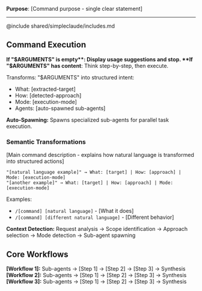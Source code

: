 **Purpose**: [Command purpose - single clear statement]

---

@include shared/simpleclaude/includes.md

## Command Execution

**If "$ARGUMENTS" is empty**: Display usage suggestions and stop.  
**If "$ARGUMENTS" has content**: Think step-by-step, then execute.

Transforms: "$ARGUMENTS" into structured intent:

- What: [extracted-target]
- How: [detected-approach]
- Mode: [execution-mode]
- Agents: [auto-spawned sub-agents]

**Auto-Spawning:** Spawns specialized sub-agents for parallel task execution.

### Semantic Transformations

[Main command description - explains how natural language is transformed into structured actions]

```
"[natural language example]" → What: [target] | How: [approach] | Mode: [execution-mode]
"[another example]" → What: [target] | How: [approach] | Mode: [execution-mode]
```

Examples:

- `/[command] [natural language]` - [What it does]
- `/[command] [different natural language]` - [Different behavior]

**Context Detection:** Request analysis → Scope identification → Approach selection → Mode detection → Sub-agent spawning

## Core Workflows

**[Workflow 1]:** Sub-agents → [Step 1] → [Step 2] → [Step 3] → Synthesis  
**[Workflow 2]:** Sub-agents → [Step 1] → [Step 2] → [Step 3] → Synthesis  
**[Workflow 3]:** Sub-agents → [Step 1] → [Step 2] → [Step 3] → Synthesis
